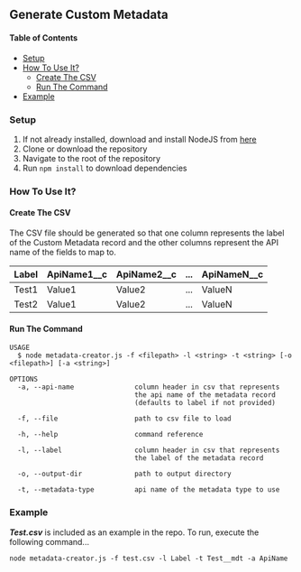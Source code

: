 ## Generate Custom Metadata
#### Table of Contents
- [Setup](#setup)
- [How To Use It?](#how-to-use-it)
  - [Create The CSV](#create-the-csv)
  - [Run The Command](#run-the-command)
- [Example](#example)
### Setup
1. If not already installed, download and install NodeJS from [here](https://nodejs.org/en/download/)
2. Clone or download the repository
3. Navigate to the root of the repository
4. Run `npm install` to download dependencies
### How To Use It?
#### Create The CSV
The CSV file should be generated so that one column represents the label of the Custom Metadata record and the other columns represent the API name of the fields to map to.

| Label | ApiName1__c | ApiName2__c | ... | ApiNameN__c |
|-------|-------------|-------------|-----|-------------|
| Test1 | Value1      | Value2      | ... | ValueN      |
| Test2 | Value1      | Value2      | ... | ValueN      |
#### Run The Command
```
USAGE
  $ node metadata-creator.js -f <filepath> -l <string> -t <string> [-o <filepath>] [-a <string>]
  
OPTIONS
  -a, --api-name               column header in csv that represents 
                               the api name of the metadata record
                               (defaults to label if not provided)

  -f, --file                   path to csv file to load
  
  -h, --help                   command reference
  
  -l, --label                  column header in csv that represents 
                               the label of the metadata record
                               
  -o, --output-dir             path to output directory
  
  -t, --metadata-type          api name of the metadata type to use
```
### Example
**_Test.csv_** is included as an example in the repo. To run, execute the following command...

`node metadata-creator.js -f test.csv -l Label -t Test__mdt -a ApiName`